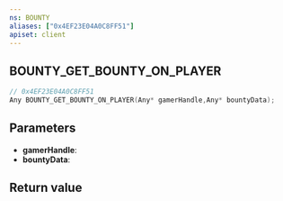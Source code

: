 ```yaml
---
ns: BOUNTY
aliases: ["0x4EF23E04A0C8FF51"]
apiset: client
---
```

## BOUNTY_GET_BOUNTY_ON_PLAYER

```c
// 0x4EF23E04A0C8FF51
Any BOUNTY_GET_BOUNTY_ON_PLAYER(Any* gamerHandle,Any* bountyData);
```


## Parameters
* **gamerHandle**:
* **bountyData**:

## Return value

